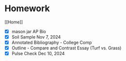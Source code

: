 # Homework

[[Home]]

- [x] mason jar AP Bio
- [x] Soil Sample Nov 7, 2024
- [x] Annotated Bibliography - College Comp
- [x] Outline - Compare and Contrast Essay (Turf vs. Grass)
- [x] Pulse Check Dec 10, 2024